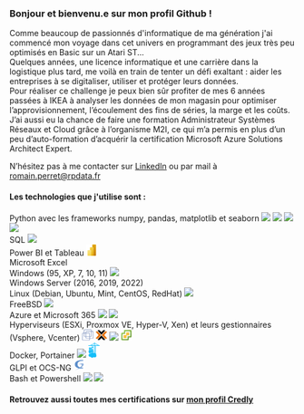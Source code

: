 ### Bonjour et bienvenu.e sur mon profil Github !
Comme beaucoup de passionnés d'informatique de ma génération j'ai commencé mon voyage dans cet univers en programmant des jeux très peu optimisés en Basic sur un Atari ST...  
Quelques années, une licence informatique et une carrière dans la logistique plus tard, me voilà en train de tenter un défi exaltant : aider les entreprises à se digitaliser, utiliser et protéger leurs données.  
Pour réaliser ce challenge je peux bien sûr profiter de mes 6 années passées à IKEA à analyser les données de mon magasin pour optimiser l’approvisionnement, l’écoulement des fins de séries, la marge et les coûts.  
J’ai aussi eu la chance de faire une formation Administrateur Systèmes Réseaux et Cloud grâce à l’organisme M2I, ce qui m’a permis en plus d’un peu d’auto-formation d’acquérir la certification Microsoft Azure Solutions Architect Expert.  

N’hésitez pas à me contacter sur [LinkedIn](https://www.linkedin.com/in/rpdata) ou par mail à <romain.perret@rpdata.fr>

#### Les technologies que j'utilise sont :
Python avec les frameworks numpy, pandas, matplotlib et seaborn <img src="https://cdn.jsdelivr.net/gh/devicons/devicon@latest/icons/python/python-original-wordmark.svg" width=20>
<img src="https://cdn.jsdelivr.net/gh/devicons/devicon@latest/icons/numpy/numpy-original-wordmark.svg" width=20>
<img src="https://cdn.jsdelivr.net/gh/devicons/devicon@latest/icons/pandas/pandas-original-wordmark.svg" width=20>
<img src="https://cdn.jsdelivr.net/gh/devicons/devicon@latest/icons/matplotlib/matplotlib-original-wordmark.svg" width=20>  
SQL
<img src="https://cdn.jsdelivr.net/gh/devicons/devicon@latest/icons/azuresqldatabase/azuresqldatabase-original.svg" width=20>  
Power BI et Tableau <img src="https://raw.githubusercontent.com/walkxcode/dashboard-icons/a02a5999fe56948671721da8b0830cdd5b609ed7/svg/powerbi.svg" width=20>  
Microsoft Excel  
Windows (95, XP, 7, 10, 11) <img src="https://cdn.jsdelivr.net/gh/devicons/devicon@latest/icons/windows11/windows11-original-wordmark.svg" width=20>  
Windows Server (2016, 2019, 2022)  
Linux (Debian, Ubuntu, Mint, CentOS, RedHat) <img src="https://cdn.jsdelivr.net/gh/devicons/devicon@latest/icons/linux/linux-original.svg" width=20>  
FreeBSD <img src="https://raw.githubusercontent.com/simple-icons/simple-icons/33f7d01c38b177b5d86c884a37c55ab70acdfaf8/icons/freebsd.svg" width=20>  
Azure et Microsoft 365 <img src="https://cdn.jsdelivr.net/gh/devicons/devicon@latest/icons/azure/azure-original-wordmark.svg" width=20> <img src="https://raw.githubusercontent.com/walkxcode/dashboard-icons/a02a5999fe56948671721da8b0830cdd5b609ed7/svg/office-365.svg" width=20>  
Hyperviseurs (ESXi, Proxmox VE, Hyper-V, Xen) et leurs gestionnaires (Vsphere, Vcenter) <img src="https://raw.githubusercontent.com/walkxcode/dashboard-icons/a02a5999fe56948671721da8b0830cdd5b609ed7/svg/vmware.svg" width=20> <img src="https://raw.githubusercontent.com/walkxcode/dashboard-icons/a02a5999fe56948671721da8b0830cdd5b609ed7/svg/proxmox.svg" width=20>  <img src="https://cdn.jsdelivr.net/gh/devicons/devicon@latest/icons/vsphere/vsphere-original-wordmark.svg" width=20> <img src="https://github.com/walkxcode/dashboard-icons/blob/main/png/vmware-vcenter.png?raw=true" width=20>  
Docker, Portainer <img src="https://cdn.jsdelivr.net/gh/devicons/devicon@latest/icons/docker/docker-original-wordmark.svg" width=20> <img src="https://raw.githubusercontent.com/walkxcode/dashboard-icons/a02a5999fe56948671721da8b0830cdd5b609ed7/svg/portainer.svg" width=20>  
GLPI et OCS-NG <img src="https://github.com/walkxcode/dashboard-icons/blob/main/png/glpi.png?raw=true" width=20>  
Bash et Powershell <img src="https://cdn.jsdelivr.net/gh/devicons/devicon@latest/icons/bash/bash-original.svg" width=20> <img src="https://cdn.jsdelivr.net/gh/devicons/devicon@latest/icons/powershell/powershell-original.svg" width=20>

#### Retrouvez aussi toutes mes certifications sur [mon profil Credly](https://www.credly.com/users/romain-perret)
